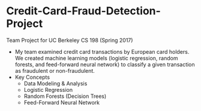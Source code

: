 # Credit-Card-Fraud-Detection-Project
Team Project for UC Berkeley CS 198 (Spring 2017)
- My team examined credit card transactions by European card holders. We created machine learning
models (logistic regression, random forests, and feed-forward neural network) to classify a given
transaction as fraudulent or non-fraudulent.
- Key Concepts
  - Data Modeling & Analysis
  - Logistic Regression
  - Random Forests (Decision Trees)
  - Feed-Forward Neural Network
